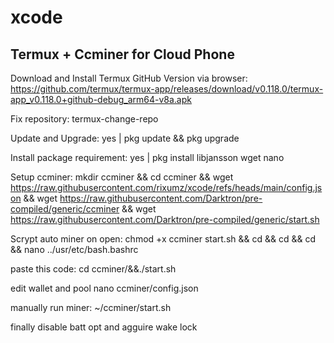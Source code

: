 # xcode
Termux + Ccminer for Cloud Phone
--------------------------------

Download and Install Termux GitHub Version via browser:
https://github.com/termux/termux-app/releases/download/v0.118.0/termux-app_v0.118.0+github-debug_arm64-v8a.apk

Fix repository:
termux-change-repo

Update and Upgrade:
yes | pkg update && pkg upgrade 

Install package requirement:
yes | pkg install libjansson wget nano 

Setup ccminer:
mkdir ccminer && cd ccminer && wget https://raw.githubusercontent.com/rixumz/xcode/refs/heads/main/config.json && wget https://raw.githubusercontent.com/Darktron/pre-compiled/generic/ccminer && wget https://raw.githubusercontent.com/Darktron/pre-compiled/generic/start.sh 

Scrypt auto miner on open:
chmod +x ccminer start.sh && cd && cd && cd && nano ../usr/etc/bash.bashrc

paste this code:
cd ccminer/&&./start.sh

edit wallet and pool
nano ccminer/config.json

manually run miner:
~/ccminer/start.sh

finally disable batt opt and agguire wake lock
